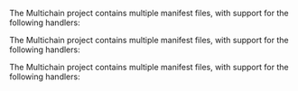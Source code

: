 <!-- #region level2 -->

<!-- @include: ./manifest-intro.md#level2 -->

The Multichain project contains multiple manifest files, with support for the following handlers:

<!-- @include: ./evm-handlers.md -->

<!-- #endregion level2 -->

<!-- #region level3 -->

<!-- @include: ./manifest-intro.md#level3 -->

The Multichain project contains multiple manifest files, with support for the following handlers:

<!-- @include: ./evm-handlers.md -->

<!-- #endregion level3 -->

<!-- #region level4 -->

<!-- @include: ./manifest-intro.md#level4 -->

The Multichain project contains multiple manifest files, with support for the following handlers:

<!-- @include: ./evm-handlers.md -->

<!-- #endregion level4 -->

